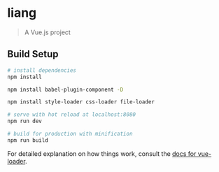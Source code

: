 # liang

> A Vue.js project

## Build Setup

``` bash
# install dependencies
npm install

npm install babel-plugin-component -D

npm install style-loader css-loader file-loader

# serve with hot reload at localhost:8080
npm run dev

# build for production with minification
npm run build
```

For detailed explanation on how things work, consult the [docs for vue-loader](http://vuejs.github.io/vue-loader).
